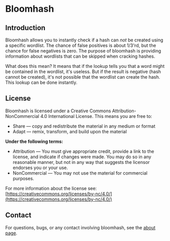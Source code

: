 # Bloomhash

## Introduction

Bloomhash allows you to instantly check if a hash can _not_ be created using a specific wordlist. The chance of false positives is about 1/3'rd, but the chance for false negatives is zero. The purpose of bloomhash is providing information about wordlists that can be skipped when cracking hashes.

What does this mean? It means that if the lookup tells you that a word might be contained in the wordlist, it's useless. But if the result is negative (hash cannot be created), it's not possible that the wordlist can create the hash. This lookup can be done instantly. 

## License

Bloomhash is licensed under a Creative Commons Attribution-NonCommercial 4.0 International License. This means you are free to:

* Share — copy and redistribute the material in any medium or format
* Adapt — remix, transform, and build upon the material

**Under the following terms:**
* Attribution — You must give appropriate credit, provide a link to the license, and indicate if changes were made. You may do so in any reasonable manner, but not in any way that suggests the licensor endorses you or your use.
* NonCommercial — You may not use the material for commercial purposes. 

For more information about the license see:
[https://creativecommons.org/licenses/by-nc/4.0/](https://creativecommons.org/licenses/by-nc/4.0/)

## Contact

For questions, bugs, or any contact involving bloomhash, see the [about page](http://bloomhash.com/about.py).
